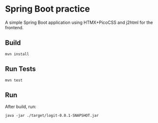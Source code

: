 # Spring Boot practice

A simple Spring Boot application using HTMX+PicoCSS and j2html for the frontend.

## Build

`mvn install`

## Run Tests

`mvn test`

## Run

After build, run:

```
java -jar ./target/logit-0.0.1-SNAPSHOT.jar
```
